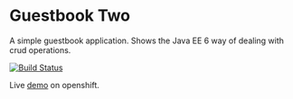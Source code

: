 # Guestbook Two

A simple guestbook application.
Shows the Java EE 6 way of dealing with crud operations.

[![Build Status](https://travis-ci.org/Crydust/guestbooktwo.png?branch=master)](https://travis-ci.org/Crydust/guestbooktwo)

Live [demo](http://jbossas-crydust.rhcloud.com/) on openshift.